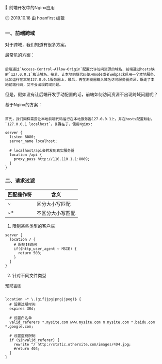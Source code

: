 🐾 前端开发中的Nginx应用

🕘 2019.10.18 由 hoanfirst 编辑

### 一、前端跨域

对于跨域，我们知道有很多方案。

最常见的方案：

```

后端通过`Access-Control-Allow-Origin`配置允许访问资源的域名，前端通过hosts映射`127.0.0.1`和该域名，接着，让本地前端代码使用node或者webpack启用一个本地服务，比如运行在本地127.0.0.1服务器上，最后，再在浏览器输入域名访问服务器资源，既走了本地前端代码，又不会出现跨域问题。

```

但是，假如没有让后端开发手动配置的话，前端如何访问资源不出现跨域问题呢？

基于Nginx的方案：

```

首先，我们同样需要让本地前端代码运行在本地服务器127.0.0.1上，并在hosts配置映射，`127.0.0.1 localhost`。关键在于，使用Nginx:

server {
  listen 8080;
  server_name localhost;
  
  # localhost/api会转发到真实服务器
  location /api {
    proxy_pass http://110.110.1.1:8089;
  }
}

```


### 二、请求过滤

匹配操作符|含义|
-|-|
~|区分大小写匹配|
~\*|不区分大小写匹配|

1. 限制某些类型的客户端

```
server {
  location / {
    # 限制IE访问
    if($http_user_agent ~ MSIE) {
      return 503;
    }
  }
}
```

2. 针对不同文件类型

预防`盗链`

```

location ~* \.(gif|jpg|png|jpeg)$ {
  # 设置过期时间
  expires 30d;
  
  # 设置白名单
  valid_referers *.mysite.com www.mysite.com m.mysite.com *.baidu.com *.google.com;
  
  # 设置盗链限制
  if ($invalid_referer) {
    rewrite ^/ http://static.othersite.com/images/404.jpg;
    #return 404;
  }
}

```
